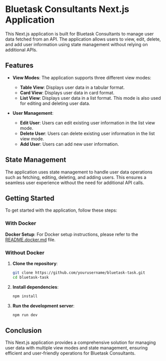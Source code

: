 # Bluetask Consultants Next.js Application

This Next.js application is built for Bluetask Consultants to manage user data fetched from an API. The application allows users to view, edit, delete, and add user information using state management without relying on additional APIs.

## Features

- **View Modes**: The application supports three different view modes:
    - **Table View**: Displays user data in a tabular format.
    - **Card View**: Displays user data in card format.
    - **List View**: Displays user data in a list format. This mode is also used for editing and deleting user data.

- **User Management**:
    - **Edit User**: Users can edit existing user information in the list view mode.
    - **Delete User**: Users can delete existing user information in the list view mode.
    - **Add User**: Users can add new user information.

## State Management

The application uses state management to handle user data operations such as fetching, editing, deleting, and adding users. This ensures a seamless user experience without the need for additional API calls.

## Getting Started

To get started with the application, follow these steps:

### With Docker

**Docker Setup**:
    For Docker setup instructions, please refer to the [README.docker.md](README.docker.md) file.

### Without Docker

1. **Clone the repository**:
    ```bash
    git clone https://github.com/yourusername/bluetask-task.git
    cd bluetask-task
    ```

2. **Install dependencies**:
    ```bash
    npm install
    ```
3. **Run the development server**:
    ```bash
    npm run dev
    ```


## Conclusion

This Next.js application provides a comprehensive solution for managing user data with multiple view modes and state management, ensuring efficient and user-friendly operations for Bluetask Consultants.
